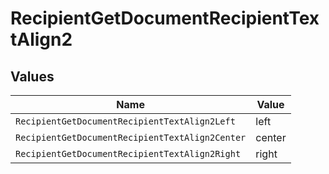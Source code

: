 # RecipientGetDocumentRecipientTextAlign2


## Values

| Name                                            | Value                                           |
| ----------------------------------------------- | ----------------------------------------------- |
| `RecipientGetDocumentRecipientTextAlign2Left`   | left                                            |
| `RecipientGetDocumentRecipientTextAlign2Center` | center                                          |
| `RecipientGetDocumentRecipientTextAlign2Right`  | right                                           |